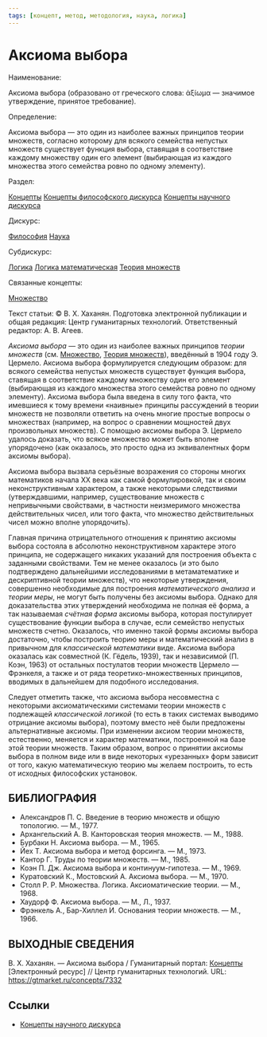 ```yaml
---
tags: [концепт, метод, методология, наука, логика]
---
```

# Аксиома выбора

Наименование:

Аксиома выбора (образовано от греческого слова: ἀξίωμα — значимое утверждение, принятое требование).

Определение:

Аксиома выбора — это один из наиболее важных принципов теории множеств, согласно которому для всякого семейства непустых множеств существует функция выбора, ставящая в соответствие каждому множеству один его элемент (выбирающая из каждого множества этого семейства ровно по одному элементу).

Раздел:

[Концепты](https://gtmarket.ru/concepts/)  [Концепты философского дискурса](https://gtmarket.ru/concepts/philosophical-concepts) [Концепты научного дискурса](https://gtmarket.ru/concepts/scientific-concepts)

Дискурс:

[Философия](https://gtmarket.ru/concepts/6862) [Наука](https://gtmarket.ru/concepts/6860)

Субдискурс:

[Логика](https://gtmarket.ru/concepts/6892) [Логика математическая](https://gtmarket.ru/concepts/7027) [Теория множеств](https://gtmarket.ru/concepts/7073)

Связанные концепты:

[Множество](https://gtmarket.ru/concepts/7071)

Текст статьи: © В. Х. Хаханян. Подготовка электронной публикации и общая редакция: Центр гуманитарных технологий. Ответственный редактор: А. В. Агеев.

_Аксиома выбора_ — это один из наиболее важных принципов _теории множеств_ (см. [Множество](https://gtmarket.ru/concepts/7071), [Теория множеств](https://gtmarket.ru/concepts/7073)), введённый в 1904 году Э. Цермело. Аксиома выбора формулируется следующим образом: для всякого семейства непустых множеств существует функция выбора, ставящая в соответствие каждому множеству один его элемент (выбирающая из каждого множества этого семейства ровно по одному элементу). Аксиома выбора была введена в силу того факта, что имевшиеся к тому времени «наивные» принципы рассуждений в теории множеств не позволяли ответить на очень многие простые вопросы о множествах (например, на вопрос о сравнении мощностей двух произвольных множеств). С помощью аксиомы выбора Э. Цермело удалось доказать, что всякое множество может быть вполне упорядочено (как оказалось, это просто одна из эквивалентных форм аксиомы выбора).

Аксиома выбора вызвала серьёзные возражения со стороны многих математиков начала XX века как самой формулировкой, так и своим неконструктивным характером, а также некоторыми следствиями (утверждавшими, например, существование множеств с непривычными свойствами, в частности неизмеримого множества действительных чисел, или того факта, что множество действительных чисел можно вполне упорядочить).

Главная причина отрицательного отношения к принятию аксиомы выбора состояла в абсолютно неконструктивном характере этого принципа, не содержащего никаких указаний для построения объекта с заданными свойствами. Тем не менее оказалось (и это было подтверждено дальнейшими исследованиями в метаматематике и дескриптивной теории множеств), что некоторые утверждения, совершенно необходимые для построения _математического анализа_ и _теории меры_, не могут быть получены без аксиомы выбора. Однако для доказательства этих утверждений необходима не полная её форма, а так называемая _счётная форма_ аксиомы выбора, которая постулирует существование функции выбора в случае, если семейство непустых множеств счетно. Оказалось, что именно такой формы аксиомы выбора достаточно, чтобы построить теорию меры и математический анализ в привычном для _классической математики_ виде. Аксиома выбора оказалась как совместной (К. Гёдель, 1939), так и независимой (П. Коэн, 1963) от остальных постулатов теории множеств Цермело — Фрэнкеля, а также и от ряда теоретико-множественных принципов, вводимых в дальнейшем для подобного исследования.

Следует отметить также, что аксиома выбора несовместна с некоторыми аксиоматическими системами теории множеств с подлежащей _классической логикой_ (то есть в таких системах выводимо отрицание аксиомы выбора), поэтому вместо неё были предложены альтернативные аксиомы. При изменении аксиом теории множеств, естественно, меняется и характер математики, построенной на базе этой теории множеств. Таким образом, вопрос о принятии аксиомы выбора в полном виде или в виде некоторых «урезанных» форм зависит от того, какую математическую теорию мы желаем построить, то есть от исходных философских установок.

## БИБЛИОГРАФИЯ

- Александров П. С. Введение в теорию множеств и общую топологию. — М., 1977.
- Архангельский А. В. Канторовская теория множеств. — М., 1988.
- Бурбаки Н. Аксиома выбора. — М., 1965.
- Йех Т. Аксиома выбора и метод форсинга. — М., 1973.
- Кантор Г. Труды по теории множеств. — М., 1985.
- Коэн П. Дж. Аксиома выбора и континуум-гипотеза. — М., 1969.
- Куратовский К., Мостовский А. Аксиома выбора. — М., 1970.
- Столл P. Р. Множества. Логика. Аксиоматические теории. — М., 1968.
- Хаудорф Ф. Аксиома выбора. — М., Л., 1937.
- Фрэнкель А., Бар-Хиллел И. Основания теории множеств. — М., 1966.

## ВЫХОДНЫЕ СВЕДЕНИЯ

В. Х. Хаханян. — Аксиома выбора / Гуманитарный портал: [Концепты](https://gtmarket.ru/concepts/) [Электронный ресурс] // Центр гуманитарных технологий. URL: <https://gtmarket.ru/concepts/7332>

## Ссылки

- [Концепты научного дискурса](Концепты%20научного%20дискурса.md)

